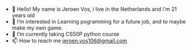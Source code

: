 - 👋 Hello! My name is Jeroen Vos, i live in the Netherlands and i'm 21 years old
- 👀 I’m interested in Learning pogramming for a future job, and to maybe make my own game.
- 🌱 I’m currently taking CS50P python course
- 📫 How to reach me jeroen.vos106@gmail.com

<!---
ninja2002vw/ninja2002vw is a ✨ special ✨ repository because its `README.md` (this file) appears on your GitHub profile.
You can click the Preview link to take a look at your changes.
--->
